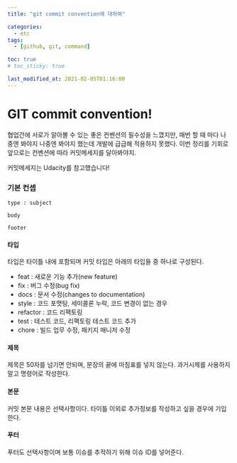 ```yaml
---
title: "git commit convention에 대하여"

categories:
  - etc
tags:
  - [github, git, command]

toc: true
# toc_sticky: true

last_modified_at: 2021-02-05T01:16:00
---
```


# GIT commit convention!

협업간에 서로가 알아볼 수 있는 좋은 컨벤션의 필수성을 느꼈지만, 매번 할 때 마다 나중엔 봐야지 나중엔 봐야지 했는데 개발에 급급해 적용하지 못했다. 이번 정리를 기회로 앞으로는 컨벤션에 따라 커밋메세지를 달아봐야지.

커밋메세지는 Udacity를 참고했습니다!

### 기본 컨셉

```
type : subject

body

footer
```

#### 타입

타입은 타이틀 내에 포함되며 커밋 타입은 아래의 타입들 중 하나로 구성된다.

- feat : 새로운 기능 추가(new feature)
- fix : 버그 수정(bug fix)
- docs : 문서 수정(changes to documentation)
- style : 코드 포맷팅, 세미콜론 누락, 코드 변경이 없는 경우
- refactor : 코드 리팩토링
- test : 테스트 코드, 리팩토링 테스트 코드 추가
- chore : 빌드 업무 수정, 패키지 매니저 수정

#### 제목

제목은 50자를 넘기면 안되며, 문장의 끝에 마침표를 넣지 않는다. 과거시제를 사용하지 말고 명령어로 작성한다.

#### 본문

커밋 본문 내용은 선택사항이다. 타이틀 이외로 추가정보를 작성하고 싶을 경우에 기입한다.

#### 푸터

푸터도 선택사항이며 보통 이슈를 추적하기 위해 이슈 ID를 넣어준다.
